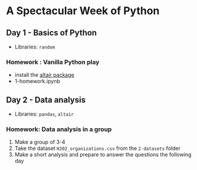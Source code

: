 # A Spectacular Week of Python
## Day 1 - Basics of Python
* Libraries: `random`
### Homework : Vanilla Python play
* install the [altair package](https://anaconda.org/conda-forge/altair)
* 1-homework.ipynb

## Day 2 - Data analysis
* Libraries: `pandas`, `altair`
### Homework: Data analysis in a group
1. Make a group of 3-4
2. Take the dataset `H202_organizations.csv` from the `2-datasets` folder
3. Make a short analysis and prepare to answer the questions the following day



